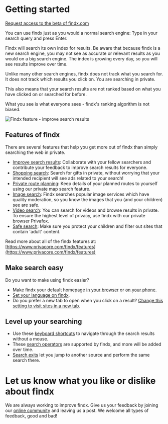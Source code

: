 # Getting started

[Request access to the beta of findx.com](https://www.privacore.com/invite/)

You can use findx just as you would a normal search engine: Type in your search query and press Enter. 

Findx will search its own index for results. Be aware that because findx is a new search engine, you may not see as accurate or relevant results as you would on a big search engine. The index is growing every day, so you will see results improve over time. 

Unlike many other search engines, findx does not track what you search for. It does not track which results you click on. You are searching in private.

This also means that your search results are not ranked based on what you have clicked on or searched for before. 

What you see is what everyone sees - findx's ranking algorithm is not biased. 

![Findx feature - improve search results](http://www.privacore.com/wp-content/uploads/2017/03/Quality-rate-search-result-findx.png)

## Features of findx 

There are several features that help you get more out of findx than simply searching the web in private. 

- [Improve search results](helpimprovesearch.md): Collaborate with your fellow searchers and contribute your feedback to improve search results for everyone.
- [Shopping search](shopping.md): Search for gifts in private, without worrying that your intended recipient will see ads related to your search!
- [Private route planning](maps.md): Keep details of your planned routes to yourself using our private map search feature.
- [Image search](image-index.md): Findx searches popular image services which have quality moderation, so you know the images that you (and your children) see are safe.
- [Video search](video-playback.md): You can search for videos and browse results in private. To ensure the highest level of privacy, use findx with our private browser Privafox.
- [Safe search](safesearch.md): Make sure you protect your children and filter out sites that contain 'adult' content. 

Read more about all of the findx features at: [https://www.privacore.com/findx/features](https://www.privacore.com/findx/features)

## Make search easy

Do you want to make using findx easier?

- Make findx your default homepage [in your browser](findx-homepage.md) or [on your phone](findx-homepage-phone).
- [Set your language on findx](languagedetection.md).
- Do you prefer a new tab to open when you click on a result? [Change this setting to visit sites in a new tab](new-tab.md).

## Level up your searching

- Use these [keyboard shortcuts](keyboard-shortcuts.md) to navigate through the search results without a mouse.
- These [search operators](advanced-search.md) are supported by findx, and more will be added over time.
- [Search exits](search-exits.md) let you jump to another source and perform the same search there.

# Let us know what you like or dislike about findx

We are always working to improve findx. Give us your feedback by joining our [online community](http://forum.privacore.com) and leaving us a post. We welcome all types of feedback, good and bad!
